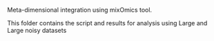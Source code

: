 Meta-dimensional integration using mixOmics tool. 

This folder contains the script and results for analysis using Large and Large noisy datasets

